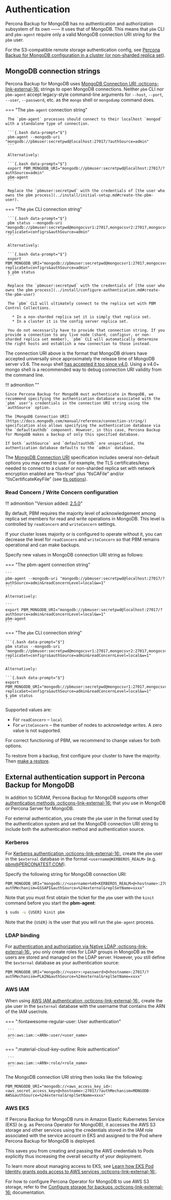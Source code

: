 # Authentication

Percona Backup for MongoDB has no authentication and authorization subsystem of its own —— it uses that of MongoDB. This means that `pbm` CLI and `pbm-agent` require only a valid MongoDB connection URI string for the `pbm` user.

For the S3-compatible remote storage authentication config, see
[Percona Backup for MongoDB configuration in a cluster (or non-sharded replica set)](../reference/config.md).

## MongoDB connection strings

Percona Backup for MongoDB uses [MongoDB Connection URI :octicons-link-external-16:](https://docs.mongodb.com/manual/reference/connection-string/) strings to open
MongoDB connections. Neither `pbm` CLI nor `pbm-agent` accept legacy-style
command-line arguments for `--host`, `--port`, `--user`, `--password`,
etc. as the `mongo` shell or `mongodump` command does.


=== "The `pbm-agent` connection string"

     The `pbm-agent` processes should connect to their localhost `mongod` with a standalone type of connection.

     ```{.bash data-prompt="$"}
     pbm-agent --mongodb-uri "mongodb://pbmuser:secretpwd@localhost:27017/?authSource=admin"
     ```

     Alternatively:

     ```{.bash data-prompt="$"} 
     export PBM_MONGODB_URI="mongodb://pbmuser:secretpwd@localhost:27017/?authSource=admin"
     pbm-agent
     ```
     
     Replace the `pbmuser:secretpwd` with the credentials of [the user who owns the pbm process](../install/initial-setup.md#create-the-pbm-user).

=== "The `pbm` CLI connection string"

     ```{.bash data-prompt="$"}
     pbm status --mongodb-uri "mongodb://pbmuser:secretpwd@mongocsvr1:27017,mongocsvr2:27017,mongocsvr3:27017/?replicaSet=configrs&authSource=admin"
     ```

     Alternatively:

     ```{.bash data-prompt="$"}
     export PBM_MONGODB_URI="mongodb://pbmuser:secretpwd@mongocsvr1:27017,mongocsvr2:27017,mongocsvr3:27017/?replicaSet=configrs&authSource=admin"
     $ pbm status
     ```
     
     Replace the `pbmuser:secretpwd` with the credentials of [the user who owns the pbm process](../install/configure-authentication.md#create-the-pbm-user)

     The `pbm` CLI will ultimately connect to the replica set with PBM Control Collections.

       * In a non-sharded replica set it is simply that replica set.
       * In a cluster it is the config server replica set.

     You do not necessarily have to provide that connection string. If you provide a connection to any live node (shard, configsvr, or non-sharded replica set member), `pbm` CLI will automatically determine the right hosts and establish a new connection to those instead.

The connection URI above is the format that MongoDB drivers have accepted universally
since approximately the release time of MongoDB server v3.6. The `mongo` shell
[has accepted it too since v4.0](https://docs.mongodb.com/v4.0/mongo/#mongodb-instance-on-a-remote-host). Using
a v4.0+ mongo shell is a recommended way to debug connection URI validity from
the command line.

!!! admonition ""

    Since Percona Backup for MongoDB must authenticate in MongoDB, we recommend specifying the authentication database associated with the `pbm` user’s credentials in the connection URI string using the `authSource` option.

    The [MongoDB Connection URI](https://docs.mongodb.com/manual/reference/connection-string/) specification also allows specifying the authentication database via the `defaultauthdb` component. However, in this case, Percona Backup for MongoDB makes a backup of only this specified database.

    If both `authSource` and `defaultauthdb` are unspecified, the authentication database defaults to the `admin` database.

The [MongoDB Connection URI](https://docs.mongodb.com/manual/reference/connection-string/) specification
includes several non-default options you may need to use. For example, the TLS
certificates/keys needed to connect to a cluster or non-sharded replica set with
network encryption enabled are “tls=true” plus “tlsCAFile” and/or
“tlsCertificateKeyFile” (see [tls options](https://docs.mongodb.com/manual/reference/connection-string/#tls-options)).

### Read Concern / Write Concern configuration

!!! admonition "Version added: [2.5.0](../release-notes/2.5.0.md)"

By default, PBM requires the majority level of acknowledgement among replica set members for read and write operations in MongoDB. This level is controlled by `readConcern` and `writeConcern` settings. 

If your cluster loses majority or is configured to operate without it, you can decrease the level for `readConcern` and `writeConcern` so that PBM remains operational and can make backups.



Specify new values in MongoDB connection URI string as follows:

=== "The pbm-agent connection string"    

    ```
    pbm-agent --mongodb-uri "mongodb://pbmuser:secretpwd@localhost:27017/?authSource=admin&readConcernLevel=local&w=1"
    ```  

    Alternatively:    

    ```
    export PBM_MONGODB_URI="mongodb://pbmuser:secretpwd@localhost:27017/?authSource=admin&readConcernLevel=local&w=1"
    pbm-agent
    ```    

=== "The `pbm` CLI connection string"    

    ```{.bash data-prompt="$"}
    pbm status --mongodb-uri "mongodb://pbmuser:secretpwd@mongocsvr1:27017,mongocsvr2:27017,mongocsvr3:27017/?replicaSet=configrs&authSource=admin&readConcernLevel=local&w=1"
    ```    

    Alternatively:    

    ```{.bash data-prompt="$"}
    export PBM_MONGODB_URI="mongodb://pbmuser:secretpwd@mongocsvr1:27017,mongocsvr2:27017,mongocsvr3:27017/?replicaSet=configrs&authSource=admin&readConcernLevel=local&w=1"
    $ pbm status
    ```

Supported values are:

* For `readConcern` – `local`
* For `writeConcern` – the number of nodes to acknowledge writes. A zero value is not supported.

For correct functioning of PBM, we recommend to change values for both options.

To restore from a backup, first configure your cluster to have the majority. Then [make a restore](../usage/restore.md).  

## External authentication support in Percona Backup for MongoDB

In addition to SCRAM, Percona Backup for MongoDB supports other [authentication methods :octicons-link-external-16:](https://docs.percona.com/percona-server-for-mongodb/latest/authentication.html) that you use in MongoDB or Percona Server for MongoDB.

For external authentication, you create the `pbm` user in the format used by the authentication system and set the MongoDB connection URI string to include both the authentication method and authentication source.

### Kerberos

For [Kerberos authentication :octicons-link-external-16:](https://docs.percona.com/percona-server-for-mongodb/latest/authentication.html#kerberos-authentication), create the `pbm` user in the `$external` database in the format `<username@KERBEROS_REALM>` (e.g. [pbm@PERCONATEST.COM](mailto:pbm@PERCONATEST.COM)).

Specify the following string for MongoDB connection URI:

```
PBM_MONGODB_URI="mongodb://<username>%40<KERBEROS_REALM>@<hostname>:27018/?authMechanism=GSSAPI&authSource=%24external&replSetName=xxxx"
```

Note that you must first obtain the ticket for the `pbm` user with the `kinit` command before you start the **pbm-agent**:

```{.bash data-prompt="$"}
$ sudo -u {USER} kinit pbm
```

Note that the `{USER}` is the user that you will run the `pbm-agent` process.

### LDAP binding

For [authentication and authorization via Native LDAP :octicons-link-external-16:](https://docs.percona.com/percona-server-for-mongodb/latest/authorization.html#authentication-and-authorization-with-direct-binding-to-ldap), you only create roles for LDAP groups in MongoDB as the users are stored and managed on the LDAP server. However, you still define the `$external` database as your authentication source:

```
PBM_MONGODB_URI="mongodb://<user>:<password>@<hostname>:27017/?authMechanism=PLAIN&authSource=%24external&replSetName=xxxx"
```

### AWS IAM

When using [AWS IAM authentication :octicons-link-external-16:](https://docs.percona.com/percona-server-for-mongodb/latest/aws-iam.html), create the `pbm` user in the `$external` database with the username that contains the ARN of the IAM user/role.


=== ":fontawesome-regular-user: User authentication"

     ```
     arn:aws:iam::<ARN>:user/<user_name>
     ```

=== ":material-cloud-key-outline: Role authentication"

     ```
     arn:aws:iam::<ARN>:role/<role_name>
     ```

The MongoDB connection URI string then looks like the following:

```
PBM_MONGODB_URI="mongodb://<aws_access_key_id>:<aws_secret_access_key>@<hostname>:27017/?authMechanism=MONGODB-AWS&authSource=%24external&replSetName=xxxx"
```

### AWS EKS

If Percona Backup for MongoDB runs in Amazon Elastic Kubernetes Service (EKS) (e.g. as Percona Operator for MongoDB), it accesses the AWS S3 storage and other services using the credentials stored in the IAM role associated with the service account in EKS and assigned to the Pod where Percona Backup for MongoDB is deployed.  

This saves you from creating and passing the AWS credentials to Pods explicitly thus increasing the overall security of your deployment.

To learn more about managing access to EKS, see [Learn how EKS Pod Identity grants pods access to AWS services :octicons-link-external-16:](https://docs.aws.amazon.com/eks/latest/userguide/pod-identities.html).

For how to configure Percona Operator for MongoDB to use AWS S3 storage, refer to the [Configure storage for backups :octicons-link-external-16:](https://docs.percona.com/percona-operator-for-mongodb/backups-storage.html#amazon-s3-or-s3-compatible-storage) documentation.







